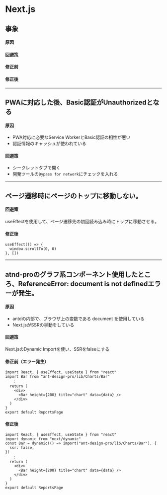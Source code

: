# Next.js

## 事象
#### 原因
#### 回避策
#### 修正前
#### 修正後
-----

## PWAに対応した後、Basic認証がUnauthorizedとなる

#### 原因
- PWA対応に必要なService WorkerとBasic認証の相性が悪い
- 認証情報のキャッシュが使われている

#### 回避策
- シークレットタブで開く
- 開発ツールの`Bypass for network`にチェックを入れる

-----
## ページ遷移時にページのトップに移動しない。

#### 回避策
useEffectを使用して、ページ遷移先の初回読み込み時にトップに移動させる。

#### 修正後
```
useEffect(() => {
  window.scrollTo(0, 0)
}, [])
```
-----
## atnd-proのグラフ系コンポーネント使用したところ、ReferenceError: document is not definedエラーが発生。
 
#### 原因
- antdの内部で、ブラウザ上の変数である document を使用している
- Next.jsがSSRの挙動をしている
 
#### 回避策
Next.jsのDynamic Importを使い、SSRをfalseにする
 
#### 修正前（エラー発生）

```
import React, { useEffect, useState } from "react"
import Bar from "ant-design-pro/lib/Charts/Bar"
　　：
  return (
    <div>
      <Bar height={200} title="chart" data={data} />
    </div>
  )
}
export default ReportsPage
```
 
#### 修正後
```
import React, { useEffect, useState } from "react"
import dynamic from "next/dynamic"
const Bar = dynamic(() => import("ant-design-pro/lib/Charts/Bar"), {
  ssr: false,
})
　　：
  return (
    <div>
      <Bar height={200} title="chart" data={data} />
    </div>
  )
}
export default ReportsPage
```
